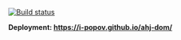 [![Build status](https://ci.appveyor.com/api/projects/status/58gs9i4fioeed9k4?svg=true)](https://ci.appveyor.com/project/i-Popov/ahj-dom)

**Deployment: https://i-popov.github.io/ahj-dom/**
